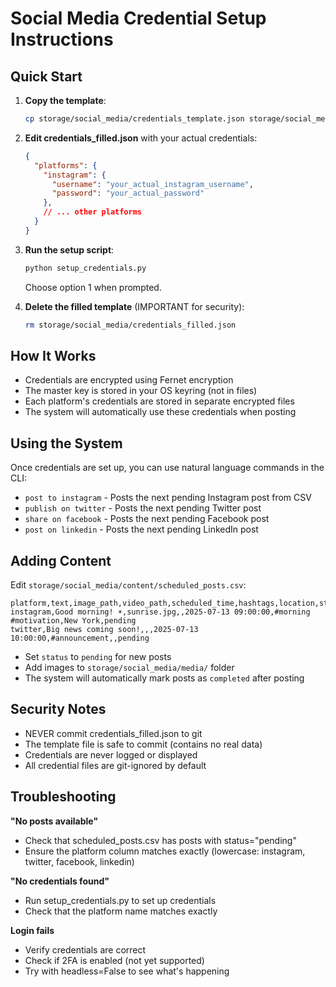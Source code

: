 # Social Media Credential Setup Instructions

## Quick Start

1. **Copy the template**:
   ```bash
   cp storage/social_media/credentials_template.json storage/social_media/credentials_filled.json
   ```

2. **Edit credentials_filled.json** with your actual credentials:
   ```json
   {
     "platforms": {
       "instagram": {
         "username": "your_actual_instagram_username",
         "password": "your_actual_password"
       },
       // ... other platforms
     }
   }
   ```

3. **Run the setup script**:
   ```bash
   python setup_credentials.py
   ```
   Choose option 1 when prompted.

4. **Delete the filled template** (IMPORTANT for security):
   ```bash
   rm storage/social_media/credentials_filled.json
   ```

## How It Works

- Credentials are encrypted using Fernet encryption
- The master key is stored in your OS keyring (not in files)
- Each platform's credentials are stored in separate encrypted files
- The system will automatically use these credentials when posting

## Using the System

Once credentials are set up, you can use natural language commands in the CLI:

- `post to instagram` - Posts the next pending Instagram post from CSV
- `publish on twitter` - Posts the next pending Twitter post
- `share on facebook` - Posts the next pending Facebook post
- `post on linkedin` - Posts the next pending LinkedIn post

## Adding Content

Edit `storage/social_media/content/scheduled_posts.csv`:

```csv
platform,text,image_path,video_path,scheduled_time,hashtags,location,status
instagram,Good morning! ☀️,sunrise.jpg,,2025-07-13 09:00:00,#morning #motivation,New York,pending
twitter,Big news coming soon!,,,2025-07-13 10:00:00,#announcement,,pending
```

- Set `status` to `pending` for new posts
- Add images to `storage/social_media/media/` folder
- The system will automatically mark posts as `completed` after posting

## Security Notes

- NEVER commit credentials_filled.json to git
- The template file is safe to commit (contains no real data)
- Credentials are never logged or displayed
- All credential files are git-ignored by default

## Troubleshooting

**"No posts available"**
- Check that scheduled_posts.csv has posts with status="pending"
- Ensure the platform column matches exactly (lowercase: instagram, twitter, facebook, linkedin)

**"No credentials found"**
- Run setup_credentials.py to set up credentials
- Check that the platform name matches exactly

**Login fails**
- Verify credentials are correct
- Check if 2FA is enabled (not yet supported)
- Try with headless=False to see what's happening